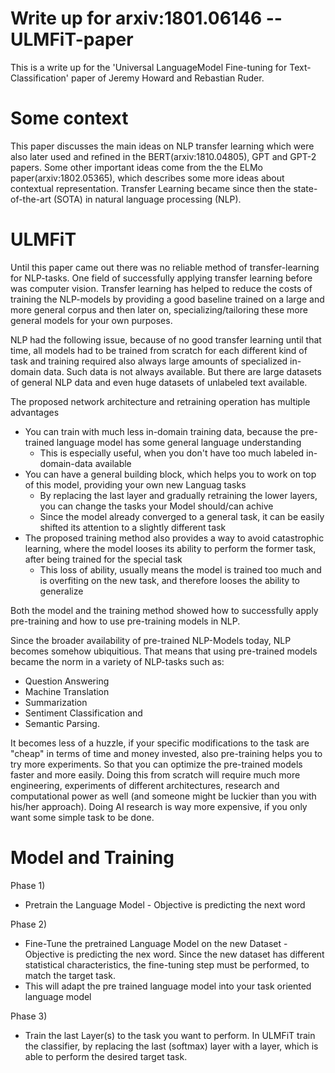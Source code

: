 # Write up for arxiv:1801.06146 -- ULMFiT-paper

This is a write up for the 'Universal LanguageModel Fine-tuning for Text-Classification' paper of Jeremy Howard and Rebastian Ruder.

# Some context
  
This paper discusses the main ideas on NLP transfer learning which were also later used and refined in the BERT(arxiv:1810.04805), GPT and GPT-2 papers. 
Some other important ideas come from the the ELMo paper(arxiv:1802.05365), which describes some more ideas about contextual representation.
Transfer Learning became since then the state-of-the-art (SOTA) in natural language processing (NLP).

# ULMFiT

Until this paper came out there was no reliable method of transfer-learning for NLP-tasks. One field of successfully applying transfer learning before was
computer vision. Transfer learning has helped to reduce the costs of training the NLP-models by providing a good baseline trained on a large and more
general corpus and then later on, specializing/tailoring these more general models for your own purposes.   

NLP had the following issue, because of no good transfer learning until that time, all models had to be trained from scratch for each different kind 
of task and training required also always large amounts of specialized in-domain data. Such data is not always available. But there are large datasets 
of general NLP data and even huge datasets of unlabeled text available.

The proposed network architecture and retraining operation has multiple advantages
* You can train with much less in-domain training data, because the pre-trained language model has some general language understanding
  * This is especially useful, when you don't have too much labeled in-domain-data available
* You can have a general building block, which helps you to work on top of this model, providing your own new Languag tasks
  * By replacing the last layer and gradually retraining the lower layers, you can change the tasks your Model should/can achive
  * Since the model already converged to a general task, it can be easily shifted its attention to a slightly different task
* The proposed training method also provides a way to avoid catastrophic learning, where the model looses its ability to perform the former task, after being trained for the special task
  * This loss of ability, usually means the model is trained too much and is overfiting on the new task, and therefore looses the ability to generalize  

Both the model and the training method showed how to successfully apply pre-training and how to use pre-training models in NLP.

Since the broader availability of pre-trained NLP-Models today, NLP becomes somehow ubiquitious. 
That means that using pre-trained models became the norm in a variety of NLP-tasks such as:

* Question Answering
* Machine Translation
* Summarization
* Sentiment Classification and
* Semantic Parsing.

It becomes less of a huzzle, if your specific modifications to the task are "cheap" in terms of time and money invested, also
pre-training helps you to try more experiments. So that you can optimize the pre-trained models faster and more easily. Doing 
this from scratch will require much more engineering, experiments of different architectures, research and computational power 
as well (and someone might be luckier than you with his/her approach). Doing AI research is way more expensive, if you only want
some simple task to be done.

# Model and Training

Phase 1)
* Pretrain the Language Model - Objective is predicting the next word

Phase 2)
* Fine-Tune the pretrained Language Model on the new Dataset - Objective is predicting the nex word. Since the new dataset has different statistical characteristics, the fine-tuning step must be performed, to match the target task.
* This will adapt the pre trained language model into your task oriented language model 

Phase 3)
* Train the last Layer(s) to the task you want to perform. In ULMFiT train the classifier, by replacing the last (softmax) layer with a layer, which is able to perform the desired target task.


